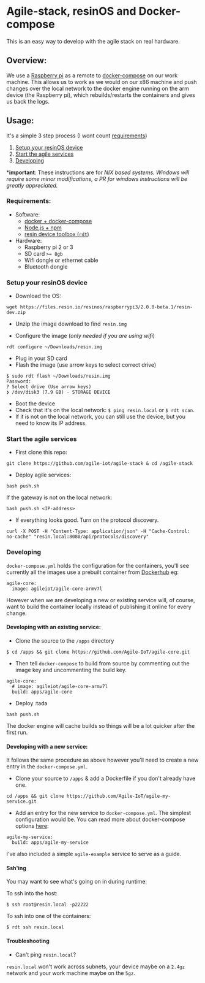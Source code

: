 # Agile-stack, resinOS and Docker-compose

This is an easy way to develop with the agile stack on real hardware.

## Overview:

We use a [Raspberry pi](https://www.raspberrypi.org/) as a remote to [docker-compose](https://docs.docker.com/compose/overview/) on our work machine. This allows us to work as we would on our x86 machine and push changes over the local network to the docker engine running on the arm device (the Raspberry pi), which rebuilds/restarts the containers and gives us back the logs.

## Usage:
It's a simple 3 step process (I wont count [requirements](#requirements))
  1. [Setup your resinOS device](#setup-your-resinos-device)
  2. [Start the agile services](#start-the-agile-services)
  3. [Developing](#/developing)

*<b>important</b>: These instructions are for *NIX based systems. Windows will require some minor modifications, a PR for windows instructions will be greatly appreciated.*

### Requirements:
- Software:
  * [docker + docker-compose](https://docs.docker.com/compose/install/)
  * [Node.js + npm](https://nodejs.org/en/)
  * [resin device toolbox (`rdt`)](https://www.npmjs.com/package/resin-device-toolbox)
- Hardware:
  * Raspberry pi 2 or 3
  * SD card `>= 8gb`
  * Wifi dongle or ethernet cable
  * Bluetooth dongle

### Setup your resinOS device

* Download the OS:
```
wget https://files.resin.io/resinos/raspberrypi3/2.0.0-beta.1/resin-dev.zip
```

* Unzip the image download to find `resin.img`

* Configure the image (*only needed if you are using wifi*)
```
rdt configure ~/Downloads/resin.img
```

* Plug in your SD card
* Flash the image (use arrow keys to select correct drive)
```
$ sudo rdt flash ~/Downloads/resin.img
Password:
? Select drive (Use arrow keys)
❯ /dev/disk3 (7.9 GB) - STORAGE DEVICE
```

* Boot the device
* Check that it's on the local network: `$ ping resin.local` or `$ rdt scan`.
* If it is not on the local network, you can still use the device, but you need to know its IP address.

### Start the agile services
* First clone this repo:
```
git clone https://github.com/agile-iot/agile-stack & cd /agile-stack
```

* Deploy agile services:
```
bash push.sh
```

If the gateway is not on the local network:
```
bash push.sh <IP-address>
```

* If everything looks good. Turn on the protocol discovery.
```
curl -X POST -H "Content-Type: application/json" -H "Cache-Control: no-cache" "resin.local:8080/api/protocols/discovery"
```

### Developing

`docker-compose.yml` holds the configuration for the containers, you'll see currently all the images use a prebuilt container from [Dockerhub](https://hub.docker.com/u/agileiot/) eg:
```
agile-core:
  image: agileiot/agile-core-armv7l
```

However when we are developing a new or existing service will, of course, want to build the container locally instead of publishing it online for every change.

#### Developing with an existing service:

* Clone the source to the `/apps` directory

```
$ cd /apps && git clone https://github.com/Agile-IoT/agile-core.git
```

* Then tell `docker-compose` to build from source by commenting out the image key and uncommenting the build key.
```
agile-core:
  # image: agileiot/agile-core-armv7l
  build: apps/agile-core
```
* Deploy :tada
```
bash push.sh
```

The docker engine will cache builds so things will be a lot quicker after the first run.

#### Developing with a new service:

It follows the same procedure as above however you'll need to create a new entry in the `docker-compose.yml`.

* Clone your source to `/apps` & add a Dockerfile if you don't already have one.
```
cd /apps && git clone https://github.com/Agile-IoT/agile-my-service.git
```

* Add an entry for the new service to `docker-compose.yml`. The simplest configuration would be. You can read more about docker-compose options [here](https://docs.docker.com/compose/compose-file/):
```
agile-my-service:
  build: apps/agile-my-service
```

I've also included a simple `agile-example` service to serve as a guide.

#### Ssh'ing

You may want to see what's going on in during runtime:

To ssh into the host:
```
$ ssh root@resin.local -p22222
```

To ssh into one of the containers:
```
$ rdt ssh resin.local
```

#### Troubleshooting

* Can't ping `resin.local`?

`resin.local` won't work across subnets, your device maybe on a `2.4gz` network and your work machine maybe on the `5gz`.
